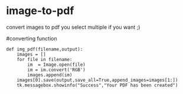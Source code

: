 # image-to-pdf

<p>convert images to pdf you select multiple if you want ;) </p>

#converting function

```
def img_pdf(filename,output):
    images = []
    for file in filename:
        im  = Image.open(file)
        im = im.convert('RGB')
        images.append(im)
    images[0].save(output,save_all=True,append_images=images[1:])
    tk.messagebox.showinfo("Success","Your PDF has been created")
```

